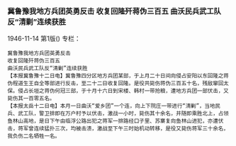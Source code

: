 ### 冀鲁豫我地方兵团英勇反击  收复回隆歼蒋伪三百五  曲沃民兵武工队反“清剿”连续获胜

1946-11-14
第1版()
专栏：

    冀鲁豫我地方兵团英勇反击
    收复回隆歼蒋伪三百五
    曲沃民兵武工队反“清剿”连续获胜
    【本报冀鲁豫十二日电】冀鲁豫四分区地方兵团某部，于上月二十日间向侵占安阳以东回隆之蒋伪程道生王自全等部进行反击，至二十二日收复回隆。是役共毙伤蒋伪三百五十名，残敌窜回太保。侵占长垣之蒋伪何冠三部，于十月十六日到宋楼、韩村一带抢粮，遭地方兵团一部伏击，又毙伤其一百零五名。
    【本报太岳十二日电】本月一日曲沃“爱乡团”一个连，向上下院庄一带进行“清剿”，当地民兵、武工队，警卫排即在万户村予以伏击，激战一小时，毙伤其十余名，并随即乘胜北上，占领鱼林山高地，是日下午由临浮公路出犯之蒋军一排路经口子里、苏寨复向鱼林山进犯，亦遭伏击，蒋军曾连续猛扑三次，均被击溃，激战至下午三时始机动转移，是役又毙伤蒋军三十余名，我负伤二名牺牲一名。
